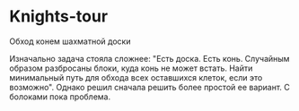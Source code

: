 # Knights-tour
Обход конем шахматной доски

Изначально задача стояла сложнее: "Есть доска. Есть конь. Случайным образом разбросаны блоки, куда конь не может встать. Найти минимальный путь для обхода всех оставшихся клеток, если это возможно". Однако решил сначала решить более простой ее вариант. С болоками пока проблема.